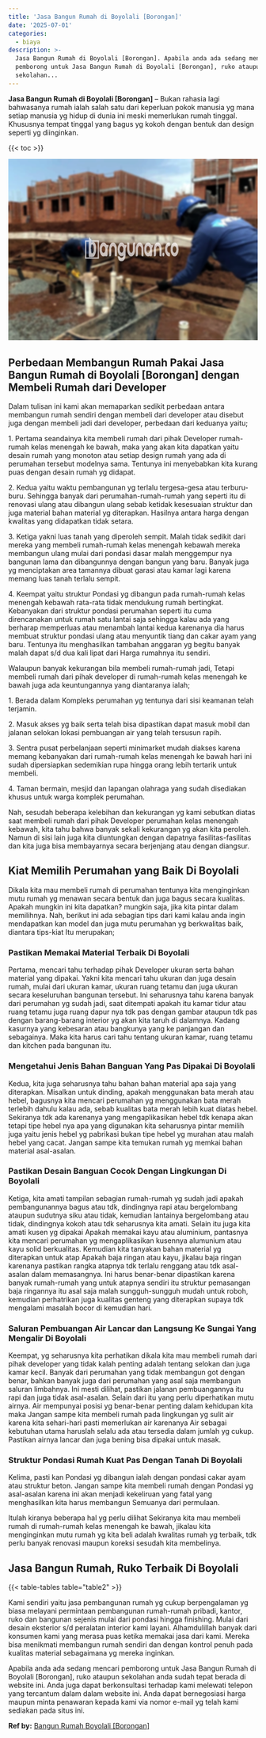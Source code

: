 ```yaml
---
title: 'Jasa Bangun Rumah di Boyolali [Borongan]'
date: '2025-07-01'
categories:
  - biaya
description: >-
  Jasa Bangun Rumah di Boyolali [Borongan]. Apabila anda ada sedang mencari
  pemborong untuk Jasa Bangun Rumah di Boyolali [Borongan], ruko ataupun
  sekolahan...
---
```


**Jasa Bangun Rumah di Boyolali \[Borongan\]** – Bukan rahasia lagi bahwasanya rumah ialah salah satu dari keperluan pokok manusia yg mana setiap manusia yg hidup di dunia ini meski memerlukan rumah tinggal. Khususnya tempat tinggal yang bagus yg kokoh dengan bentuk dan design seperti yg diinginkan.

{{< toc >}}

![Jasa Bangun Rumah di Boyolali [Borongan]](/images/borong-bangunan-18.png)

## Perbedaan Membangun Rumah Pakai Jasa Bangun Rumah di Boyolali \[Borongan\] dengan Membeli Rumah dari Developer

Dalam tulisan ini kami akan memaparkan sedikit perbedaan antara membangun rumah sendiri dengan membeli dari developer atau disebut juga dengan membeli jadi dari developer, perbedaan dari keduanya yaitu;

1\. Pertama seandainya kita membeli rumah dari pihak Developer rumah-rumah kelas menengah ke bawah, maka yang akan kita dapatkan yaitu desain rumah yang monoton atau setiap design rumah yang ada di perumahan tersebut modelnya sama. Tentunya ini menyebabkan kita kurang puas dengan desain rumah yg didapat.

2\. Kedua yaitu waktu pembangunan yg terlalu tergesa-gesa atau terburu-buru. Sehingga banyak dari perumahan-rumah-rumah yang seperti itu di renovasi ulang atau dibangun ulang sebab ketidak kesesuaian struktur dan juga material bahan material yg diterapkan. Hasilnya antara harga dengan kwalitas yang didapatkan tidak setara.

3\. Ketiga yakni luas tanah yang diperoleh sempit. Malah tidak sedikit dari mereka yang membeli rumah-rumah kelas menengah kebawah mereka membangun ulang mulai dari pondasi dasar malah menggempur nya bangunan lama dan dibangunnya dengan bangun yang baru. Banyak juga yg menciptakan area tamannya dibuat garasi atau kamar lagi karena memang luas tanah terlalu sempit.

4\. Keempat yaitu struktur Pondasi yg dibangun pada rumah-rumah kelas menengah kebawah rata-rata tidak mendukung rumah bertingkat. Kebanyakan dari struktur pondasi perumahan seperti itu cuma direncanakan untuk rumah satu lantai saja sehingga kalau ada yang berharap memperluas atau menambah lantai kedua karenanya dia harus membuat struktur pondasi ulang atau menyuntik tiang dan cakar ayam yang baru. Tentunya itu menghasilkan tambahan anggaran yg begitu banyak malah dapat s/d dua kali lipat dari Harga rumahnya itu sendiri.

Walaupun banyak kekurangan bila membeli rumah-rumah jadi, Tetapi membeli rumah dari pihak developer di rumah-rumah kelas menengah ke bawah juga ada keuntungannya yang diantaranya ialah;

1\. Berada dalam Kompleks perumahan yg tentunya dari sisi keamanan telah terjamin.

2\. Masuk akses yg baik serta telah bisa dipastikan dapat masuk mobil dan jalanan selokan lokasi pembuangan air yang telah tersusun rapih.

3\. Sentra pusat perbelanjaan seperti minimarket mudah diakses karena memang kebanyakan dari rumah-rumah kelas menengah ke bawah hari ini sudah dipersiapkan sedemikian rupa hingga orang lebih tertarik untuk membeli.

4\. Taman bermain, mesjid dan lapangan olahraga yang sudah disediakan khusus untuk warga komplek perumahan.

Nah, sesudah beberapa kelebihan dan kekurangan yg kami sebutkan diatas saat membeli rumah dari pihak Developer perumahan kelas menengah kebawah, kita tahu bahwa banyak sekali kekurangan yg akan kita peroleh. Namun di sisi lain juga kita diuntungkan dengan dapatnya fasilitas-fasilitas dan kita juga bisa membayarnya secara berjenjang atau dengan diangsur.

## Kiat Memilih Perumahan yang Baik Di Boyolali

Dikala kita mau membeli rumah di perumahan tentunya kita menginginkan mutu rumah yg menawan secara bentuk dan juga bagus secara kualitas. Apakah mungkin ini kita dapatkan? mungkin saja, jika kita pintar dalam memilihnya. Nah, berikut ini ada sebagian tips dari kami kalau anda ingin mendapatkan kan model dan juga mutu perumahan yg berkwalitas baik, diantara tips-kiat Itu merupakan;

### Pastikan Memakai Material Terbaik Di Boyolali

Pertama, mencari tahu terhadap pihak Developer ukuran serta bahan material yang dipakai. Yakni kita mencari tahu ukuran dan juga desain rumah, mulai dari ukuran kamar, ukuran ruang tetamu dan juga ukuran secara keseluruhan bangunan tersebut. Ini seharusnya tahu karena banyak dari perumahan yg sudah jadi, saat ditempati apakah itu kamar tidur atau ruang tetamu juga ruang dapur nya tdk pas dengan gambar ataupun tdk pas dengan barang-barang interior yg akan kita taruh di dalamnya. Kadang kasurnya yang kebesaran atau bangkunya yang ke panjangan dan sebagainya. Maka kita harus cari tahu tentang ukuran kamar, ruang tetamu dan kitchen pada bangunan itu.

### Mengetahui Jenis Bahan Banguan Yang Pas Dipakai Di Boyolali

Kedua, kita juga seharusnya tahu bahan bahan material apa saja yang diterapkan. Misalkan untuk dinding, apakah menggunakan bata merah atau hebel, bagusnya kita mencari perumahan yg menggunakan bata merah terlebih dahulu kalau ada, sebab kualitas bata merah lebih kuat diatas hebel. Sekiranya tdk ada karenanya yang mengaplikasikan hebel tdk kenapa akan tetapi tipe hebel nya apa yang digunakan kita seharusnya pintar memilih juga yaitu jenis hebel yg pabrikasi bukan tipe hebel yg murahan atau malah hebel yang cacat. Jangan sampe kita temukan rumah yg memkai bahan material asal-asalan.

### Pastikan Desain Banguan Cocok Dengan Lingkungan Di Boyolali

Ketiga, kita amati tampilan sebagian rumah-rumah yg sudah jadi apakah pembangunannya bagus atau tdk, dindingnya rapi atau bergelombang ataupun sudutnya siku atau tidak, kemudian lantainya bergelombang atau tidak, dindingnya kokoh atau tdk seharusnya kita amati. Selain itu juga kita amati kusen yg dipakai Apakah memakai kayu atau aluminium, pantasnya kita mencari perumahan yg mengaplikasikan kusennya alumunium atau kayu solid berkualitas. Kemudian kita tanyakan bahan material yg diterapkan untuk atap Apakah baja ringan atau kayu, jikalau baja ringan karenanya pastikan rangka atapnya tdk terlalu renggang atau tdk asal-asalan dalam memasangnya. Ini harus benar-benar dipastikan karena banyak rumah-rumah yang untuk atapnya sendiri itu struktur pemasangan baja ringannya itu asal saja malah sungguh-sungguh mudah untuk roboh, kemudian perhatrikan juga kualitas genteng yang diterapkan supaya tdk mengalami masalah bocor di kemudian hari.

### Saluran Pembuangan Air Lancar dan Langsung Ke Sungai Yang Mengalir Di Boyolali

Keempat, yg seharusnya kita perhatikan dikala kita mau membeli rumah dari pihak developer yang tidak kalah penting adalah tentang selokan dan juga kamar kecil. Banyak dari perumahan yang tidak membangun got dengan benar, bahkan banyak juga dari perumahan yang asal saja membangun saluran limbahnya. Ini mesti dilihat, pastikan jalanan pembuangannya itu rapi dan juga tidak asal-asalan. Selain dari itu yang perlu diperhatikan mutu airnya. Air mempunyai posisi yg benar-benar penting dalam kehidupan kita maka Jangan sampe kita membeli rumah pada lingkungan yg sulit air karena kita sehari-hari pasti memerlukan air karenanya Air sebagai kebutuhan utama haruslah selalu ada atau tersedia dalam jumlah yg cukup. Pastikan airnya lancar dan juga bening bisa dipakai untuk masak.

### Struktur Pondasi Rumah Kuat Pas Dengan Tanah Di Boyolali

Kelima, pasti kan Pondasi yg dibangun ialah dengan pondasi cakar ayam atau struktur beton. Jangan sampe kita membeli rumah dengan Pondasi yg asal-asalan karena ini akan menjadi kekeliruan yang fatal yang menghasilkan kita harus membangun Semuanya dari permulaan.

Itulah kiranya beberapa hal yg perlu dilihat Sekiranya kita mau membeli rumah di rumah-rumah kelas menengah ke bawah, jikalau kita menginginkan mutu rumah yg kita beli adalah kwalitas rumah yg terbaik, tdk perlu banyak renovasi maupun koreksi sesudah kita membelinya.

## Jasa Bangun Rumah, Ruko Terbaik Di Boyolali

{{< table-tables table="table2" >}}

Kami sendiri yaitu jasa pembangunan rumah yg cukup berpengalaman yg biasa melayani permintaan pembangunan rumah-rumah pribadi, kantor, ruko dan bangunan sejenis mulai dari pondasi hingga finishing. Mulai dari desain eksterior s/d peralatan interior kami layani. Alhamdulillah banyak dari konsumen kami yang merasa puas ketika memakai jasa dari kami. Mereka bisa menikmati membangun rumah sendiri dan dengan kontrol penuh pada kualitas material sebagaimana yg mereka inginkan.

Apabila anda ada sedang mencari pemborong untuk Jasa Bangun Rumah di Boyolali \[Borongan\], ruko ataupun sekolahan anda sudah tepat berada di website ini. Anda juga dapat berkonsultasi terhadap kami melewati telepon yang tercantum dalam dalam website ini. Anda dapat bernegosiasi harga maupun minta penawaran kepada kami via nomor e-mail yg telah kami sediakan pada situs ini.

**Ref by:** [Bangun Rumah Boyolali [Borongan]](https://id.wikipedia.org/wiki/Bangun)
